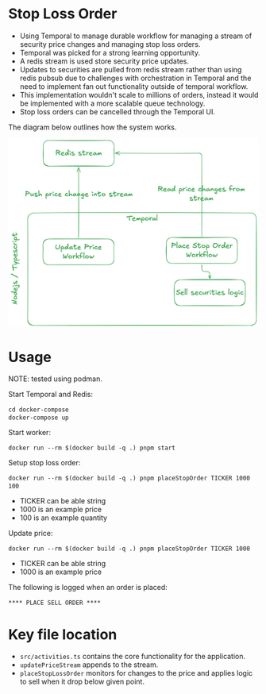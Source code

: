 # Stop Loss Order

- Using Temporal to manage durable workflow for managing a stream of security price changes and managing stop loss orders.
- Temporal was picked for a strong learning opportunity.
- A redis stream is used store security price updates.
- Updates to securities are pulled from redis stream rather than using redis pubsub due to challenges with orchestration in Temporal and the need to implement fan out functionality outside of temporal workflow.
- This implementation wouldn't scale to millions of orders, instead it would be implemented with a more scalable queue technology.
- Stop loss orders can be cancelled through the Temporal UI.

The diagram below outlines how the system works.

![Overview](overview.png "Program overview")

# Usage

NOTE: tested using podman.

Start Temporal and Redis:

```
cd docker-compose
docker-compose up
```

Start worker:

```
docker run --rm $(docker build -q .) pnpm start
```

Setup stop loss order:

```
docker run --rm $(docker build -q .) pnpm placeStopOrder TICKER 1000 100
```

- TICKER can be able string
- 1000 is an example price
- 100 is an example quantity

Update price:

```
docker run --rm $(docker build -q .) pnpm placeStopOrder TICKER 1000
```

- TICKER can be able string
- 1000 is an example price

The following is logged when an order is placed:

```
**** PLACE SELL ORDER ****
```

# Key file location

- `src/activities.ts` contains the core functionality for the application.
- `updatePriceStream` appends to the stream.
- `placeStopLossOrder` monitors for changes to the price and applies logic to sell when it drop below given point.
